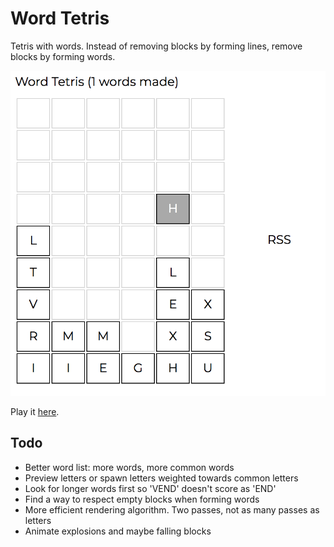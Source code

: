 # Word Tetris 

Tetris with words. Instead of removing blocks by forming lines, remove blocks by forming words.

![screenshot](screenshots/tetris.png)

Play it [here](https://sgoedecke.github.io/word-tetris/index.html).

## Todo

* Better word list: more words, more common words
* Preview letters or spawn letters weighted towards common letters
* Look for longer words first so 'VEND' doesn't score as 'END'
* Find a way to respect empty blocks when forming words
* More efficient rendering algorithm. Two passes, not as many passes as letters
* Animate explosions and maybe falling blocks
